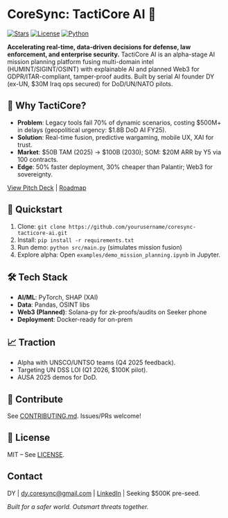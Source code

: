 # CoreSync: TactiCore AI 🚀

[![Stars](https://img.shields.io/github/stars/yourusername/coresync-tacticore-ai)](https://github.com/yourusername/coresync-tacticore-ai)
[![License](https://img.shields.io/github/license/yourusername/coresync-tacticore-ai)](LICENSE)
[![Python](https://img.shields.io/badge/Python-3.10%2B-blue)](https://www.python.org/)

**Accelerating real-time, data-driven decisions for defense, law enforcement, and enterprise security.** TactiCore AI is an alpha-stage AI mission planning platform fusing multi-domain intel (HUMINT/SIGINT/OSINT) with explainable AI and planned Web3 for GDPR/ITAR-compliant, tamper-proof audits. Built by serial AI founder DY (ex-UN, $30M Iraq ops secured) for DoD/UN/NATO pilots.

## 🌟 Why TactiCore?
- **Problem**: Legacy tools fail 70% of dynamic scenarios, costing $500M+ in delays (geopolitical urgency: $1.8B DoD AI FY25).
- **Solution**: Real-time fusion, predictive wargaming, mobile UX, XAI for trust.
- **Market**: $50B TAM (2025) → $100B (2030); SOM: $20M ARR by Y5 via 100 contracts.
- **Edge**: 50% faster deployment, 30% cheaper than Palantir; Web3 for sovereignty.

[View Pitch Deck](docs/pitch-deck/CoreSync_AI-Powered_Mission_Planning.pdf) | [Roadmap](docs/roadmap.md)

## 🚀 Quickstart
1. Clone: `git clone https://github.com/yourusername/coresync-tacticore-ai.git`
2. Install: `pip install -r requirements.txt`
3. Run demo: `python src/main.py` (simulates mission fusion)
4. Explore alpha: Open `examples/demo_mission_planning.ipynb` in Jupyter.

## 🛠 Tech Stack
- **AI/ML**: PyTorch, SHAP (XAI)
- **Data**: Pandas, OSINT libs
- **Web3 (Planned)**: Solana-py for zk-proofs/audits on Seeker phone
- **Deployment**: Docker-ready for on-prem

## 📈 Traction
- Alpha with UNSCO/UNTSO teams (Q4 2025 feedback).
- Targeting UN DSS LOI (Q1 2026, $100K pilot).
- AUSA 2025 demos for DoD.

## 🤝 Contribute
See [CONTRIBUTING.md](CONTRIBUTING.md). Issues/PRs welcome!

## 📄 License
MIT – See [LICENSE](LICENSE).

## Contact
DY | dy.coresync@gmail.com | [LinkedIn](https://linkedin.com/in/dy-coresync) | Seeking $500K pre-seed.

*Built for a safer world. Outsmart threats together.*
